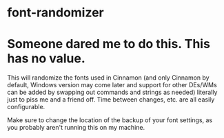 # font-randomizer
Someone dared me to do this. This has no value.
===============================================

This will randomize the fonts used in Cinnamon (and only Cinnamon by default, Windows version may come later and support for other DEs/WMs can be added by swapping out commands and strings as needed) literally just to piss me and a friend off. Time between changes, etc. are all easily configurable.

Make sure to change the location of the backup of your font settings, as you probably aren't running this on my machine.

